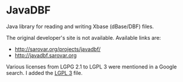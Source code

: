 # JavaDBF
Java library for reading and writing Xbase (dBase/DBF) files.


The original developer's site is not available. Available links are:

* http://sarovar.org/projects/javadbf/
* http://javadbf.sarovar.org


Various licenses from LGPG 2.1 to LGPL 3 were mentioned in a Google search. I
added the [LGPL 3](http://www.gnu.org/licenses/lgpl.html) file.
